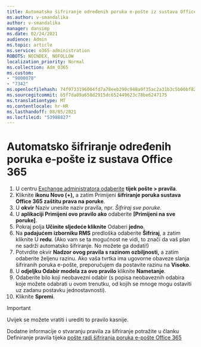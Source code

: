 ```yaml
---
title: Automatsko šifriranje određenih poruka e-pošte iz sustava Office 365
ms.author: v-smandalika
author: v-smandalika
manager: dansimp
ms.date: 02/24/2021
audience: Admin
ms.topic: article
ms.service: o365-administration
ROBOTS: NOINDEX, NOFOLLOW
localization_priority: Normal
ms.collection: Adm_O365
ms.custom:
- "9000078"
- "7342"
ms.openlocfilehash: 74f9733196004fd7a78eeb290c948a9f35ac2a31b3c5b00bf82e44081aac8637
ms.sourcegitcommit: b5f7da89a650d2915dc652449623c78be6247175
ms.translationtype: MT
ms.contentlocale: hr-HR
ms.lasthandoff: 08/05/2021
ms.locfileid: "53988827"
---
```

# <a name="automatically-encrypt-certain-email-messages-from-office-365"></a>Automatsko šifriranje određenih poruka e-pošte iz sustava Office 365

1. U centru [Exchange administratora odaberite](https://outlook.office365.com/ecp/) **tijek pošte > pravila**. 
2. Kliknite **ikonu Novo (+),** a zatim Primijeni **šifriranje poruka sustava Office 365 zaštitu prava na poruke**.
3. U **okvir** Naziv unesite naziv pravila, npr. *Šifriraj sve poruke*.
4. U **aplikaciji Primijeni ovo pravilo ako** odaberite **[Primijeni na sve poruke]**. 
5. Pokraj polja **Učinite sljedeće kliknite** Odaberi **jedno**. 
6. Na **padajućem izborniku RMS** predloška odaberite **Šifriraj**, a zatim kliknite U **redu**. (Ako vam se ta mogućnost ne vidi, to znači da vaš plan ne sadrži automatsko šifriranje. No možete ga dodati!)
7. Potvrdite okvir **Nadzor ovog pravila s razinom ozbiljnosti,** a zatim odaberite željenu razinu. Ako vaša tvrtka ima ugovorne obaveze slanja šifriranih poruka e-pošte, preporučujem da postavite razinu na **Visoko**.
8. U **odjeljku Odabir modela za ovo pravilo** kliknite **Nametanje**. 
9. Odaberite bilo koji neobavezni odabir (s popisa neobaveznih odabira koje možete odabrati u ovom trenutku, od kojih se mnoge mogu ostaviti uz zadanu postavku jednostavnosti).
10. Kliknite **Spremi**.

> [!IMPORTANT]
> Uvijek se možete vratiti i urediti to pravilo kasnije.

Dodatne informacije o stvaranju pravila za šifriranje potražite u članku Definiranje pravila tijeka [pošte radi šifriranja poruka e-pošte Office 365](https://docs.microsoft.com/microsoft-365/compliance/define-mail-flow-rules-to-encrypt-email)

